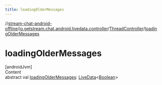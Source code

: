 ```yaml
---
title: loadingOlderMessages
---
```

//[stream-chat-android-offline](../../../index.md)/[io.getstream.chat.android.livedata.controller](../index.md)/[ThreadController](index.md)/[loadingOlderMessages](loadingOlderMessages.md)



# loadingOlderMessages  
[androidJvm]  
Content  
abstract val [loadingOlderMessages](loadingOlderMessages.md): [LiveData](https://developer.android.com/reference/kotlin/androidx/lifecycle/LiveData.html)&lt;[Boolean](https://kotlinlang.org/api/latest/jvm/stdlib/kotlin/-boolean/index.html)&gt;  



